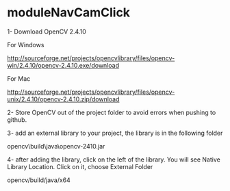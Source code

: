 
# moduleNavCamClick


1- Download OpenCV 2.4.10

For Windows

http://sourceforge.net/projects/opencvlibrary/files/opencv-win/2.4.10/opencv-2.4.10.exe/download

For Mac

http://sourceforge.net/projects/opencvlibrary/files/opencv-unix/2.4.10/opencv-2.4.10.zip/download

2- Store OpenCV out of the project folder to avoid errors when pushing to github.

3- add an external library to your project, the library is in the following folder

opencv\build\java\opencv-2410.jar

4- after adding the library, click on the left of the library. You will see Native Library Location. Click on it, choose External Folder

opencv/build/java/x64
